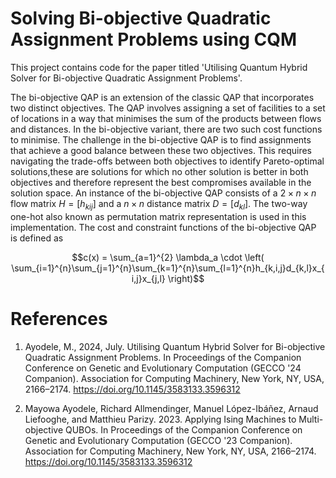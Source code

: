 
# Solving Bi-objective Quadratic Assignment Problems using CQM
This project contains code for the paper titled 'Utilising Quantum Hybrid Solver for Bi-objective Quadratic Assignment Problems'.  

The bi-objective QAP is an extension of the classic QAP that incorporates two distinct objectives. The QAP involves assigning a set of facilities to a set of locations in a way that minimises the sum of the products between flows and distances. In the bi-objective variant, there are two such cost functions to minimise. The challenge in the bi-objective QAP is to find assignments that achieve a good balance between these two objectives. This requires navigating the trade-offs between both objectives to identify Pareto-optimal solutions,these are solutions for which no other solution is better in both objectives and therefore represent the best compromises available in the solution space.
An instance of the bi-objective QAP consists of a $2 \times n \times n$ flow matrix $H=[h_{kij}]$ and a $n \times n$ distance matrix $D=[d_{kl}]$. The two-way one-hot also known as permutation matrix representation is used in this implementation. The cost and constraint functions of the bi-objective QAP is defined as



 $$c(x) = \sum_{a=1}^{2} \lambda_a \cdot \left( \sum_{i=1}^{n}\sum_{j=1}^{n}\sum_{k=1}^{n}\sum_{l=1}^{n}h_{k,i,j}d_{k,l}x_{i,j}x_{j,l} \right)$$


# References

1. Ayodele, M., 2024, July. Utilising Quantum Hybrid Solver for Bi-objective Quadratic Assignment Problems. In Proceedings of the Companion Conference on Genetic and Evolutionary Computation (GECCO '24 Companion). Association for Computing Machinery, New York, NY, USA, 2166–2174. https://doi.org/10.1145/3583133.3596312


2. Mayowa Ayodele, Richard Allmendinger, Manuel López-Ibáñez, Arnaud Liefooghe, and Matthieu Parizy. 2023. Applying Ising Machines to Multi-objective QUBOs. In Proceedings of the Companion Conference on Genetic and Evolutionary Computation (GECCO '23 Companion). Association for Computing Machinery, New York, NY, USA, 2166–2174. https://doi.org/10.1145/3583133.3596312
